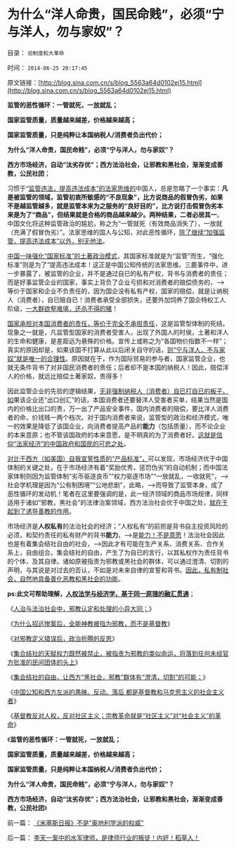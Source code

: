 # 为什么“洋人命贵，国民命贱”，必须“宁与洋人，勿与家奴”？

目录： `旧制度和大革命` 

时间： `2014-06-25 20:17:45` 

原文链接：[http://blog.sina.com.cn/s/blog_5563a64d0102ej15.html](http://blog.sina.com.cn/s/blog_5563a64d0102ej15.html)

**监管的恶性循环：一管就死，一放就乱；**

**国家监管质量，质量越来越差，价格越来越高；**

**国家监管质量，只是纯粹让本国纳税人/消费者负出代价；**

**为什么“洋人命贵，国民命贱”，必须“宁与洋人，勿与家奴”？**

**西方市场经济，自动“汰劣存优”；西方法治社会，让邪教和黑社会，渐渐变成善教，公民社团**；

习惯于“[监管违法，提高违法成本”的法家思维的](../../../2012/12/30/“违法成本”是法家暴政的极权理论.md)中国人，总是忽略了一个事实：**凡是被监管的领域，监管初衷所敏感的“不良现象”，比方说商品的假冒伪劣，如果不是越监管越多，就是监管本来为之服务的“良好目的”，比方说打击假冒伪劣本来是为了“商品”，但结果就是合格的商品越来越少。两种结果，二者必居其一**。中国文化将这种监管政治的尴尬，称之为“一管就死（有效商品消失了），一放就（充满了假冒伪劣）”。法家思维的国人与公知，对此恶性循环，[除了继续“加强监管，提高违法成本”以外，别无他法](../../../2014/5/23/民粹公知欲强制政府走“法西斯主义，极权国家”的道路.md)。

[中国一味强化“国家标准”的土著政治模式](../../../2008/9/16/三鹿事件中看中国泛滥的标准.md)，其国家标准就是为“监管”而生，“强化标准”则是为了“提高违法成本！这正是中国公知传统的法家思维。三鹿事件中，进一步暴露了，被监管的企业，并不是通过自已的私有产权，背书与消费者的责任；而是好事监管企业的国家，事实上背负了企业亏损和对消费者的赔偿债务的，——>等价于国家和企业不负责任的，因为国企没有私有产权，国家的赔偿，就是让纳税人（消费者），自已赔自已！消费者承受全部损失，还要外加饲养了国企特权工人阶级，[一大群欲壑难填，还杀不得的猪](../../../2014/6/11/毛左特权工人“视金钱如粪土”，欲壑难填，对纳税人恩将仇报.md)！

[国家承担对本国消费者的责任，等价于完全不承担责任](../../../2014/6/17/三鹿赔偿基金的性质是封建行会垄断权利的交换；.md)，这是监管型体制的死结。现象之一就是，凡监管型国家的消费者受害人，出现了外国人的时侯，土著和洋人的生命和健康，是差距远为悬殊的价格。宣传上或称之为“各国物价指数不一样”；真实的原因却是，如果该国不打算从此以后闭关自守的话，[则“宁与洋人，不与家奴”就是唯一的合理性](../../../2012/5/11/“宁与友邦，勿与家奴”的美元，欧元，人民币的数字游戏.md)。原因就在于，作为国际贸易的参与者，国家监管企业，也就无条件背书了对非国民消费者的责任；后者却不是本国的纳税人！因此，赔偿洋人的价格，就远比赔偿土著家奴，贵得多！

因此监管企业的先验的逻辑结果，[无非强制纳税人（消费者）自已打自已的板子。如](../../../2014/3/9/社会主义＝伪科学＝（科学管理－私有产权信用）＝通往奴役之路.md)果该企业还“出口创汇”的话，本国消费者还要替洋人受害者买单，结果当然是国内的价格比出口的贵，万一出了产品安全事件，国内消费者的赔偿，要比洋人消费者的命，价钱贱一两个档次。对于国内消费者来说，监管型的政治和经济模式，唯一的效果是降低了该国企业，向消费者提高产品的**能力**（包括质量），而不论企业的本来意原；也不管该国政府的本来意愿，是不明真的为了消费者好。[这就是信仰“法家经济”的中国政府和国民的可悲之处](../../../2012/1/2/阿罗不可能定理之“自由！多少罪恶以你为名！”.md)。

[对比于西方（如美国）自我宣誓性质的“产品标准”，](http://blog.sina.com.cn/s/blog_5563a64d0102eirn.html)可以发现，市场经济优于中国体制的关键之处，在于市场经济有着“奖励优秀，惩罚伪劣”的自动机制；而中国法家体制则因为监管体制“劣币驱逐良币”“权力驱逐市场”“一放就乱，一收就死”，——>社会学机理是因为“公有制困境”“公地悲剧”，此略，——>而导致了监管本身，成了恶性循环的发动机！笔者在这里要强调的是，此一经济领域的商品市场规律，同样适用于诸如“邪教，黑社会”的法律治案领域，西方法治社会优于中国之处，[就在于起到了诱导善教的作用](../../../2014/6/24/东方大妈在西方的“广场舞”，就是西方人眼中的“邪教”.md)。

市场经济是**人权私有**的法治社会的经济；“人权私有”的前担是背书自主投资风险的必须，和契约责任的私有财产的背书**能力**，——>是[能力！不是意愿](../../../2014/6/4/被中国和公知误解为监管的FDA认证，和重罚.md)！法治社会因此也是有着集会结社自由的社会，——>因此才有可能在生产关系、消费关系、合作关系上，自由组合。集会结社的自由，产生了为自已的言行，以其私权作为责任背书的个体，及其自律。诸如原被指责为邪教或黑社会的群体，可以通过澄清、切割的声明，与其说是对过去的否认，不如是对未来自律的宣誓和背书。[因此，私有制社会，自然地具备善化恶教和黑社会的功能](../../../2012/12/3/黑社会在公共约束下脆弱而渐渐无害.md)。

**ps:此文可帮助理解，[人权法学与经济学，基于同一原理的融汇贯通](../../../2010/11/2/社会进化论是实用科学.md)**；

《[人治与法治社会中，邪教认定和处理的小异大同；](../../../2014/6/19/人治体制政治高效，邪教认定和处理程序，与法治的小异大同.md)》

《[为什么招远惨案后，全能神教被指为邪教，而不是基督教](../../../2014/6/21/为什么招远惨案后，全能神教被指为邪教，而不是基督教？.md)》

《[对邪教定义错误后，政治折腾的反思](../../../2014/6/22/对邪教定义错误后，政治折腾的反思；.md)》

《[集合结社的天赋权力既然被禁止，被指责为邪教的类似命运，将落到任何未经官方批准的民间团体的头上](../../../2014/6/23/全能神教“普适”的邪教命运，“非法集资”的“邪教犯罪”；.md)》

《[集会结社的自由，让西方“黑社会，邪教”群体有“澄清，切割”的可能；](../../../2014/6/24/东方大妈在西方的“广场舞”，就是西方人眼中的“邪教”.md)》

《[中国公知和西方左派的愚昧、反动、落后
都是基督教和马克思主义的社会主义者](../../../2014/6/23/中国公知和西方左派的愚昧、反动、落后，及他们的作品.md)》

《[基督教反对人权，反对社区主义；宗教革命就是“社区主义”对“社会主义”的革命](../../../2014/6/24/基督教反对人权，反对社区主义；.md)》

《**监管的恶性循环：一管就死，一放就乱；**

**国家监管质量，质量越来越差，价格越来越高；**

**国家监管质量，只是纯粹让本国纳税人/消费者负出代价；**

**为什么“洋人命贵，国民命贱”，必须“宁与洋人，勿与家奴”？**

**西方市场经济，自动“汰劣存优”；西方法治社会，让邪教和黑社会，渐渐变成善教，公民社团**》

前一篇： [《米塞斯日报》不是“奥地利学派的权威”](../../../2014/6/27/《米塞斯日报》不是“奥地利学派的权威”.md)

后一篇： [李天一案中的水军律师，是律师行业的叛徒！内奸！稻草人！](../../../2014/6/25/李天一案中的水军律师，是律师行业的叛徒！内奸！稻草人！.md)

